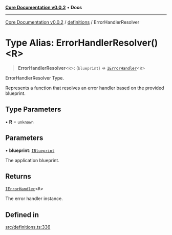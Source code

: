 [**Core Documentation v0.0.2**](../../README.md) • **Docs**

***

[Core Documentation v0.0.2](../../modules.md) / [definitions](../README.md) / ErrorHandlerResolver

# Type Alias: ErrorHandlerResolver()\<R\>

> **ErrorHandlerResolver**\<`R`\>: (`blueprint`) => [`IErrorHandler`](../interfaces/IErrorHandler.md)\<`R`\>

ErrorHandlerResolver Type.

Represents a function that resolves an error handler based on the provided blueprint.

## Type Parameters

• **R** = `unknown`

## Parameters

• **blueprint**: [`IBlueprint`](IBlueprint.md)

The application blueprint.

## Returns

[`IErrorHandler`](../interfaces/IErrorHandler.md)\<`R`\>

The error handler instance.

## Defined in

[src/definitions.ts:336](https://github.com/stonemjs/core/blob/aa2a76ee3b0b5f73fa20c9cec0decb9263cddbc2/src/definitions.ts#L336)
